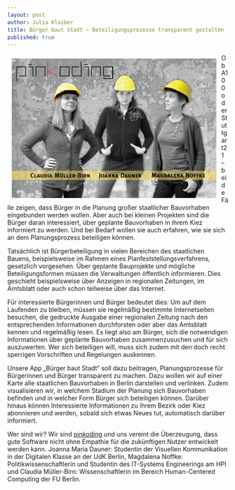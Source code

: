 ```yaml
---
layout: post
author: Julia Kloiber
title: Bürger baut Stadt – Beteiligungsprozesse transparent gestalten
published: true
---
```


<div style="float: left; margin: 10px;"><img src="/img/posts/buerger.png"></div>

Ob A100 oder Stuttgart21 – beide Fälle zeigen, dass Bürger in die Planung großer staatlicher Bauvorhaben eingebunden 
werden wollen. Aber auch bei kleinen Projekten sind die Bürger daran interessiert, über geplante Bauvorhaben in ihrem
Kiez informiert zu werden. Und bei Bedarf wollen sie auch erfahren, wie sie sich an dem Planungsprozess beteiligen können. 

Tatsächlich ist Bürgerbeteiligung in vielen Bereichen des staatlichen Bauens, beispielsweise im Rahmen eines 
Planfeststellungsverfahrens, gesetzlich vorgesehen. Über geplante Bauprojekte und mögliche Beteiligungsformen müssen 
die Verwaltungen öffentlich informieren. Dies geschieht beispielsweise über Anzeigen in regionalen Zeitungen, im 
Amtsblatt oder auch schon teilweise über das Internet.

Für interessierte Bürgerinnen und Bürger bedeutet dies: Um auf dem Laufenden zu bleiben, müssen sie regelmäßig 
bestimmte Internetseiten besuchen, die gedruckte Ausgabe einer regionalen Zeitung nach den entsprechenden Informationen
durchforsten oder aber das Amtsblatt kennen und regelmäßig lesen. Es liegt also am Bürger, sich die notwendigen 
Informationen über geplante Bauvorhaben zusammenzusuchen und für sich auszuwerten. Wer sich beteiligen will, muss 
sich zudem mit den doch recht sperrigen Vorschriften und Regelungen auskennen. 

Unsere App „Bürger baut Stadt“ soll dazu beitragen, Planungsprozesse für Bürgerinnen und Bürger transparent zu machen.
Dazu wollen wir auf einer Karte alle staatlichen Bauvorhaben in Berlin darstellen und verlinken. Zudem visualisieren 
wir, in welchem Stadium der Planung sich Bauvorhaben befinden und in welcher Form Bürger sich beteiligen können. 
Darüber hinaus können Interessierte Informationen zu ihrem Bezirk oder Kiez abonnieren und werden, sobald sich etwas 
Neues tut, automatisch darüber informiert.  

Wer sind wir? 
Wir sind <a href="http://mamanoke.de/pinkoding/">pinkoding</a> und uns vereint die Überzeugung, dass gute Software nicht ohne Empathie für die 
zukünftigen Nutzer entwickelt werden kann. Joanna Maria Dauner: Studentin der Visuellen Kommunikation 
in der Digitalen Klasse an der UdK Berlin,
Magdalena Noffke: Politikwissenschaftlerin und Studentin des IT-Systems Engineerings am HPI und
Claudia Müller-Birn: Wissenschaftlerin im Bereich Human-Centered Computing der FU Berlin. 
 


